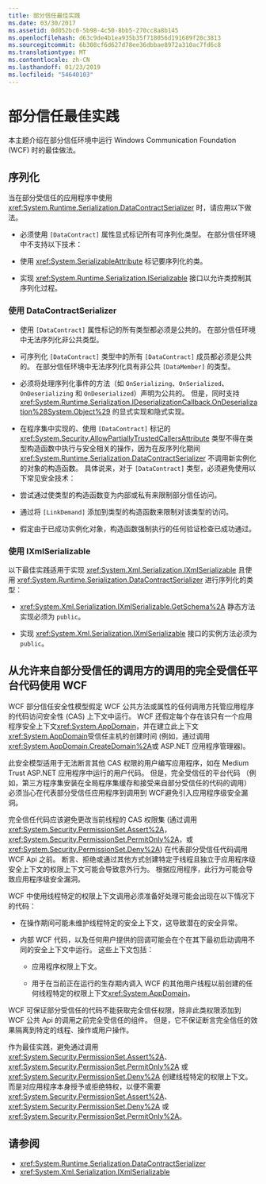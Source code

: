 ```yaml
---
title: 部分信任最佳实践
ms.date: 03/30/2017
ms.assetid: 0d052bc0-5b98-4c50-8bb5-270cc8a8b145
ms.openlocfilehash: d63c9de4b1ea935b35f718056d191689f28c3813
ms.sourcegitcommit: 6b308cf6d627d78ee36dbbae8972a310ac7fd6c8
ms.translationtype: MT
ms.contentlocale: zh-CN
ms.lasthandoff: 01/23/2019
ms.locfileid: "54640103"
---
```

# <a name="partial-trust-best-practices"></a>部分信任最佳实践
本主题介绍在部分信任环境中运行 Windows Communication Foundation (WCF) 时的最佳做法。  
  
## <a name="serialization"></a>序列化  
 当在部分受信任的应用程序中使用 <xref:System.Runtime.Serialization.DataContractSerializer> 时，请应用以下做法。  
  
-   必须使用 `[DataContract]` 属性显式标记所有可序列化类型。 在部分信任环境中不支持以下技术：  
  
-   使用 <xref:System.SerializableAttribute> 标记要序列化的类。  
  
-   实现 <xref:System.Runtime.Serialization.ISerializable> 接口以允许类控制其序列化过程。  
  
### <a name="using-datacontractserializer"></a>使用 DataContractSerializer  
  
-   使用 `[DataContract]` 属性标记的所有类型都必须是公共的。 在部分信任环境中无法序列化非公共类型。  
  
-   可序列化 `[DataContract]` 类型中的所有 `[DataContract]` 成员都必须是公共的。 在部分信任环境中无法序列化具有非公共 `[DataMember]` 的类型。  
  
-   必须将处理序列化事件的方法（如 `OnSerializing`、`OnSerialized`、`OnDeserializing` 和 `OnDeserialized`）声明为公共的。 但是，同时支持 <xref:System.Runtime.Serialization.IDeserializationCallback.OnDeserialization%28System.Object%29> 的显式实现和隐式实现。  
  
-   在程序集中实现的、使用 `[DataContract]` 标记的 <xref:System.Security.AllowPartiallyTrustedCallersAttribute> 类型不得在类型构造函数中执行与安全相关的操作，因为在反序列化期间 <xref:System.Runtime.Serialization.DataContractSerializer> 不调用新实例化的对象的构造函数。 具体说来，对于 `[DataContract]` 类型，必须避免使用以下常见安全技术：  
  
-   尝试通过使类型的构造函数变为内部或私有来限制部分信任访问。  
  
-   通过将 `[LinkDemand]` 添加到类型的构造函数来限制对该类型的访问。  
  
-   假定由于已成功实例化对象，构造函数强制执行的任何验证检查已成功通过。  
  
### <a name="using-ixmlserializable"></a>使用 IXmlSerializable  
 以下最佳实践适用于实现 <xref:System.Xml.Serialization.IXmlSerializable> 且使用 <xref:System.Runtime.Serialization.DataContractSerializer> 进行序列化的类型：  
  
-   <xref:System.Xml.Serialization.IXmlSerializable.GetSchema%2A> 静态方法实现必须为 `public`。  
  
-   实现 <xref:System.Xml.Serialization.IXmlSerializable> 接口的实例方法必须为 `public`。  
  
## <a name="using-wcf-from-fully-trusted-platform-code-that-allows-calls-from-partially-trusted-callers"></a>从允许来自部分受信任的调用方的调用的完全受信任平台代码使用 WCF  
 WCF 部分信任安全性模型假定 WCF 公共方法或属性的任何调用方托管应用程序的代码访问安全性 (CAS) 上下文中运行。 WCF 还假定每个存在该只有一个应用程序安全上下文<xref:System.AppDomain>，并在建立此上下文<xref:System.AppDomain>受信任主机的创建时间 (例如，通过调用<xref:System.AppDomain.CreateDomain%2A>或 ASP.NET 应用程序管理器)。  
  
 此安全模型适用于无法断言其他 CAS 权限的用户编写应用程序，如在 Medium Trust ASP.NET 应用程序中运行的用户代码。 但是，完全受信任的平台代码 （例如，第三方程序集安装在全局程序集缓存和接受来自部分受信任的代码的调用） 必须当心在代表部分受信任应用程序到调用到 WCF避免引入应用程序级安全漏洞。  
  
 完全信任代码应该避免更改当前线程的 CAS 权限集 (通过调用<xref:System.Security.PermissionSet.Assert%2A>， <xref:System.Security.PermissionSet.PermitOnly%2A>，或<xref:System.Security.PermissionSet.Deny%2A>) 在代表部分受信任代码调用 WCF Api 之前。 断言、拒绝或通过其他方式创建特定于线程且独立于应用程序级安全上下文的权限上下文可能会导致意外行为。 根据应用程序，此行为可能会导致应用程序级安全漏洞。  
  
 WCF 中使用线程特定的权限上下文调用必须准备好处理可能会出现在以下情况下的代码：  
  
-   在操作期间可能未维护线程特定的安全上下文，这导致潜在的安全异常。  
  
-   内部 WCF 代码，以及任何用户提供的回调可能会在个在其下最初启动调用不同的安全上下文中运行。 这些上下文包括：  
  
    -   应用程序权限上下文。  
  
    -   用于在当前正在运行的生存期内调入 WCF 的其他用户线程以前创建的任何线程特定的权限上下文<xref:System.AppDomain>。  
  
 WCF 可保证部分受信任的代码不能获取完全信任权限，除非此类权限添加到 WCF 公共 Api 的调用之前完全受信任的组件。 但是，它不保证断言完全信任的效果隔离到特定的线程、操作或用户操作。  
  
 作为最佳实践，避免通过调用 <xref:System.Security.PermissionSet.Assert%2A>、<xref:System.Security.PermissionSet.PermitOnly%2A> 或 <xref:System.Security.PermissionSet.Deny%2A> 创建线程特定的权限上下文。 而是对应用程序本身授予或拒绝特权，以便不需要 <xref:System.Security.PermissionSet.Assert%2A>、<xref:System.Security.PermissionSet.Deny%2A> 或 <xref:System.Security.PermissionSet.PermitOnly%2A>。  
  
## <a name="see-also"></a>请参阅
- <xref:System.Runtime.Serialization.DataContractSerializer>
- <xref:System.Xml.Serialization.IXmlSerializable>
